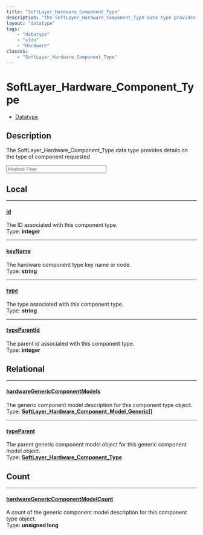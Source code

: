 ```yaml
---
title: "SoftLayer_Hardware_Component_Type"
description: "The SoftLayer_Hardware_Component_Type data type provides details on the type of component requested"
layout: "datatype"
tags:
    - "datatype"
    - "sldn"
    - "Hardware"
classes:
    - "SoftLayer_Hardware_Component_Type"
---
```


# SoftLayer_Hardware_Component_Type
<div id='service-datatype'>
    <ul id='sldn-reference-tabs'>
        <li id='datatype'> <a href='/reference/datatypes/SoftLayer_Hardware_Component_Type' >Datatype</a></li>
    </ul>
</div>

## Description 
The SoftLayer_Hardware_Component_Type data type provides details on the type of component requested 





<!-- Service Filer BEGIN -->
<div class="view-filters">
        <div class="clearfix">
            <div class="search-input-box">
                <input placeholder="Method Filter" onkeyup="titleSearch(inputId='prop-input', divId='properties', elementClass='prop-row')" 
                    type="text" id="prop-input" value="" size="30" maxlength="128" class="form-text">
            </div>
        </div>
</div>
<!-- Service Filer END -->

<div id="properties" class="content">
<div id="localProperties" class="prop-content" >

## Local
-----
[id]: #id
#### [id]
The ID associated with this component type.  
<span class="type-label">Type: </span>**integer**

-----
[keyName]: #keyname
#### [keyName]
The hardware component type key name or code.  
<span class="type-label">Type: </span>**string**

-----
[type]: #type
#### [type]
The type associated with this component type.  
<span class="type-label">Type: </span>**string**

-----
[typeParentId]: #typeparentid
#### [typeParentId]
The parent id associated with this component type.  
<span class="type-label">Type: </span>**integer**

</div>
<!-- LOCAL PROPERTY END -->

<div id="relationalProperties"  class="prop-content" >

## Relational
-----
[hardwareGenericComponentModels]: #hardwaregenericcomponentmodels
#### [hardwareGenericComponentModels]
The generic component model description for this component type object.  
<span class="type-label">Type: </span>**<a href='/reference/datatypes/SoftLayer_Hardware_Component_Model_Generic'>SoftLayer_Hardware_Component_Model_Generic[] </a>**

-----
[typeParent]: #typeparent
#### [typeParent]
The parent generic component model object for this generic component model object.  
<span class="type-label">Type: </span>**<a href='/reference/datatypes/SoftLayer_Hardware_Component_Type'>SoftLayer_Hardware_Component_Type </a>**


## Count

-----
[hardwareGenericComponentModelCount]: #hardwaregenericcomponentmodelcount
#### [hardwareGenericComponentModelCount]
A count of the generic component model description for this component type object.   
<span class="type-label">Type: </span>**unsigned long**

</div>


